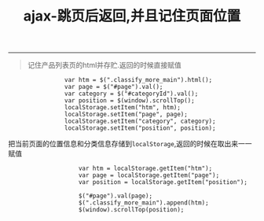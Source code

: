 ﻿---
title: 'ajax-跳页后返回,并且记住页面位置'
---
---
<!--more-->
> 记住产品列表页的html并存贮.返回的时候直接赋值
```
                var htm = $(".classify_more_main").html();
                var page = $("#page").val();
                var category = $("#categoryId").val();
                var position = $(window).scrollTop();
                localStorage.setItem("htm", htm);
                localStorage.setItem("page", page);
                localStorage.setItem("category", category);
                localStorage.setItem("position", position);
```
把当前页面的位置信息和分类信息存储到`localStorage`,返回的时候在取出来一一赋值
```
                    var htm = localStorage.getItem("htm");
                    var page = localStorage.getItem("page");
                    var position = localStorage.getItem("position");

                    $("#page").val(page);
                    $(".classify_more_main").append(htm);
                    $(window).scrollTop(position);
```



